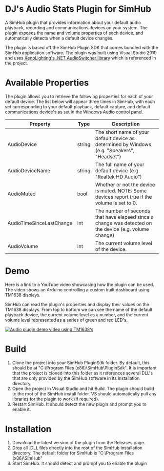 # DJ's Audio Stats Plugin for SimHub
 A SimHub plugin that provides information about your default audio playback, recording and communications devices on your system. The plugin exposes the name and volume properties of each device, and automatically detects when a default device changes.

The plugin is based off the SimHub Plugin SDK that comes bundled with the SimHub application software. The plugin was built using Visual Studio 2019 and uses [XenoLighting's .NET AudioSwitcher library](https://github.com/xenolightning/AudioSwitcher) which is referenced in the project.


# Available Properties
The plugin allows you to retrieve the following properties for each of your default device. The list below will appear three times in SimHub, with each set corresponding to your default playback, default capture, and default communications device's as set in the Windows Audio control panel.

Property | Type | Description
------------ | ------------- | -------------
AudioDevice | string | The short name of your default device as determined by Windows (e.g. "Speakers", "Headset")
AudioDeviceName | string | The full name of your default device (e.g. "Realtek HD Audio")
AudioMuted | bool | Whether or not the device is muted. NOTE: Some devices report true if the volume is set to 0.
AudioTimeSinceLastChange | int | The number of seconds that have elapsed since a change was detected on the device (e.g. volume change)
AudioVolume | int | The current volume level of the device.


# Demo
Here is a link to a YouTube video showcasing how the plugin can be used. The video shows an Arduino controlling a custom built dashboard using TM1638 displays.

SimHub can read the plugin's properties and display their values on the TM1638 displays. From top to bottom we can see the name of the default playback device, the current volume level as a number, and the current volume level represented as a series of green and red LED's.

[![Audio plugin demo video using TM1638's](http://img.youtube.com/vi/egcoY04dHTk/0.jpg)](http://www.youtube.com/watch?v=egcoY04dHTk "Audio plugin demo video using TM1638's")


# Build
1. Clone the project into your SimHub PluginSdk folder. By default, this should be at "C:\Program Files (x86)\SimHub\PluginSdk\". It is important that the project is cloned into this folder as it references several DLL's that are only provided by the SimHub software in its installation directory.
2. Open the project in Visual Studio and hit Build. The plugin should build to the root of the SimHub install folder. VS should automatically pull any libraries for the plugin to work (if required).
3. Restart SimHub. It should detect the new plugin and prompt you to enable it.


# Installation
1. Download the latest version of the plugin from the Releases page.
2. Drop all .DLL files directly into the root of the SimHub installation directory. The default folder for SimHub is "C:\Program Files (x86)\SimHub\"
3. Start SimHub. It should detect and prompt you to enable the plugin 
